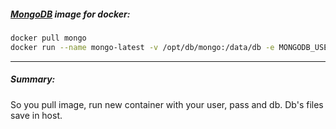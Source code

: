 ##### [MongoDB](https://hub.docker.com/_/mongo/) image for docker:

```bash
docker pull mongo
docker run --name mongo-latest -v /opt/db/mongo:/data/db -e MONGODB_USER=docker -e MONGODB_PASS=docker -e MONGODB_DATABASE=docker -p 27017:27017 -d mongo:latest
```
___

##### Summary:

So you pull image, run new container with your user, pass and db. Db's files save in host.
